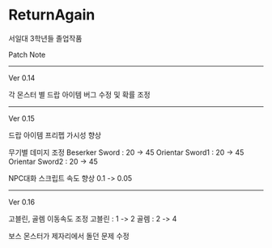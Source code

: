 # ReturnAgain
서일대 3학년들 졸업작품

Patch Note

-------------------------------------------------
Ver 0.14

각 몬스터 별 드랍 아이템 버그 수정 및 확률 조정

-------------------------------------------------
Ver 0.15

드랍 아이템 프리펩 가시성 향상

무기별 데미지 조정
  Beserker Sword : 20 -> 45
  Orientar Sword1 : 20 -> 45
  Orientar Sword2 : 20 -> 45

NPC대화 스크립트 속도 향상
  0.1 -> 0.05 

-------------------------------------------------
Ver 0.16

고블린, 골렘 이동속도 조정
고블린 : 1 -> 2
골렘 : 2 -> 4

보스 몬스터가 제자리에서 돌던 문제 수정